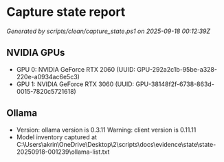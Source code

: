 # Capture state report

*Generated by scripts/clean/capture_state.ps1 on 2025-09-18 00:12:39Z*

## NVIDIA GPUs

- GPU 0: NVIDIA GeForce RTX 2060 (UUID: GPU-292a2c1b-95be-a328-220e-a0934ac6e5c3)
- GPU 1: NVIDIA GeForce RTX 3060 (UUID: GPU-38148f2f-6738-863d-0015-7820c5721618)

## Ollama

- Version: ollama version is 0.3.11
Warning: client version is 0.11.11
- Model inventory captured at C:\Users\akrin\OneDrive\Desktop\2\scripts\docs\evidence\state\state-20250918-001239\ollama-list.txt

